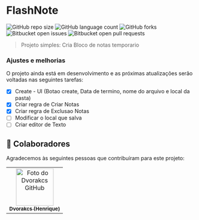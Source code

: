 # FlashNote

![GitHub repo size](https://img.shields.io/github/repo-size/Dvorakcs/FlashNote?style=for-the-badge)
![GitHub language count](https://img.shields.io/github/languages/count/Dvorakcs/FlashNote?style=for-the-badge)
![GitHub forks](https://img.shields.io/github/forks/Dvorakcs/FlashNote?style=for-the-badge)
![Bitbucket open issues](https://img.shields.io/bitbucket/issues/Dvorakcs/FlashNote?style=for-the-badge)
![Bitbucket open pull requests](https://img.shields.io/bitbucket/pr-raw/Dvorakcs/FlashNote?style=for-the-badge)

> Projeto simples: Cria Bloco de notas temporario

### Ajustes e melhorias

O projeto ainda está em desenvolvimento e as próximas atualizações serão voltadas nas seguintes tarefas:

- [x] Create - UI (Botao create, Data de termino, nome do arquivo e local da pasta)
- [x] Criar regra de Criar Notas
- [x] Criar regra de Exclusao Notas
- [ ] Modificar o local que salva
- [ ] Criar editor de Texto
 
## 🤝 Colaboradores

Agradecemos às seguintes pessoas que contribuíram para este projeto:

<table>
  <tr>
    <td align="center">
      <a href="#">
        <img src="https://avatars.githubusercontent.com/u/80294621?v=4" width="100px;" alt="Foto do Dvorakcs GitHub"/><br>
        <sub>
          <b>Dvorakcs (Henrique)</b>
        </sub>
      </a>
    </td>
  </tr>
</table>
